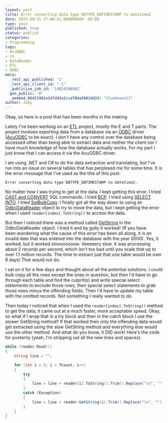 ```yaml
---
layout: post
title: Error converting data type DBTYPE_DBTIMESTAMP to datetime2
date: 2015-09-15 17:06:41.000000000 -05:00
type: post
published: true
status: publish
categories:
- Programming
tags:
- AcuODBC
- C#
- DataReader
- ETL
- ODBC
meta:
  _rest_api_published: '1'
  _rest_api_client_id: "-1"
  _publicize_job_id: '14824266562'
  geo_public: '0'
  _oembed_86421981a1dfd42a1cca78da5901dd2d: "{{unknown}}"
author: Joey
---
```

Okay, so here is a post that has been months in the making.

Lately I've been working on an <a href="https://en.wikipedia.org/wiki/Extract,_transform,_load" target="_blank">ETL</a> project, mostly the E and T parts. The project involves exporting data from a database via an <a href="https://en.wikipedia.org/wiki/Open_Database_Connectivity" target="_blank">ODBC</a> driver (<a href="http://supportline.microfocus.com/Documentation/AcucorpProducts/docs/v6_online_doc/acuodbc/acuodbct.htm" target="_blank">AcuODBC</a> to be exact). I don't have any control over the database being accessed other than being able to extract data and neither the client nor I have much knowledge of how the database actually works. For my part I just know that I can access it via the AcuODBC driver.

I am using .NET and C# to do the data extraction and translating, but I've run into an issue on several tables that has perplexed me for some time. It is the error message that I've used as the title of this post:

```Error converting data type DBTYPE_DBTIMESTAMP to datetime2.```

No matter how I was trying to get at the data, I kept getting this error. I tried <a href="https://msdn.microsoft.com/en-us/library/ms187928.aspx" target="_blank">CAST and CONVERT</a> SQL commands. I tried <a href="https://msdn.microsoft.com/en-us/library/ms162802.aspx" target="_blank">BCP</a>. I tried using <a href="https://msdn.microsoft.com/en-us/library/ms188029.aspx" target="_blank">SELECT INTO</a>. I tried <a href="https://msdn.microsoft.com/en-us/library/system.data.sqlclient.sqlbulkcopy(v=vs.110).aspx" target="_blank">SqlBulkCopy</a>. I finally got all the way down to using an <a href="https://msdn.microsoft.com/en-us/library/system.data.odbc.odbcdatareader(v=vs.110).aspx" target="_blank">OdbcDataReader</a> object to try to move the data, but I kept getting the error when I used `reader[index].ToString()` to access the data.

But then I noticed there was a method called <a href="https://msdn.microsoft.com/en-us/library/system.data.odbc.odbcdatareader.getstring(v=vs.110).aspx" target="_blank">GetString</a> in the OdbcDataReader object. I tried it and by golly it worked! (If you have been wondering what the cause of this error has been all along, it is an invalid date that was entered into the database with the year 0000). Yes, it worked, but it worked sloooooooow. Veeeeery slow. It was processing about 2 records per second, which isn't too bad until you scale that up to over 1.1 million records. The time to extract just that one table would be over 6 days! That would not do.

I sat on it for a few days and thought about all the potential solutions. I could bulk copy all the rows except the ones in question, but then I'd have to go through each table and find the culprit(s) and write special select statements to exclude those rows, then special select statements to grab those rows minus the offending fields. Then I'd have to update my table with the omitted records. Not something I really wanted to do.

Then today I noticed that when I used the `reader[index].ToString()` method to get the data, it came out at a much faster, more acceptable speed. Okay, so what if I wrap that in a try block and then in the catch block I use the slower GetString method? If that worked then only the offending data would get extracted using the slow GetString method and everything else would use the other method. And what do you know, it DID work! Here's the code for posterity (yeah, I'm stripping out all the new lines and spaces).

```csharp
while (reader.Read())
{
    string line = "";

    for (int i = 0; i < fCount; i++)
    {
        try
        {
            line = line + reader[i].ToString().Trim().Replace("\n", "").Replace("\r", " ") + "\t";
        }
        catch (Exception)
        {
            line = line + reader.GetString(i).Trim().Replace("\n", "").Replace("\r", " ") + "\t";
        }
    }
}
```
